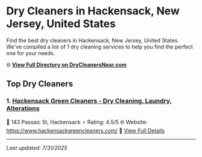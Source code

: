 # Dry Cleaners in Hackensack, New Jersey, United States

Find the best dry cleaners in Hackensack, New Jersey, United States. We've compiled a list of 1 dry cleaning services to help you find the perfect one for your needs.

🌐 **[View Full Directory on DryCleanersNear.com](https://drycleanersnear.com/city/US/New%20Jersey/Hackensack)**

## Top Dry Cleaners

### 1. [Hackensack Green Cleaners - Dry Cleaning, Laundry, Alterations](https://drycleanersnear.com/dryCleaner/686dcd3904b0376d46bba5ac/hackensack-green-cleaners-dry-cleaning-laundry-alterations)
📍 143 Passaic St, Hackensack
⭐ Rating: 4.5/5
🌐 Website: https://www.hackensackgreencleaners.com/
🔗 [View Full Details](https://drycleanersnear.com/dryCleaner/686dcd3904b0376d46bba5ac/hackensack-green-cleaners-dry-cleaning-laundry-alterations)


---

*Last updated: 7/31/2025*
